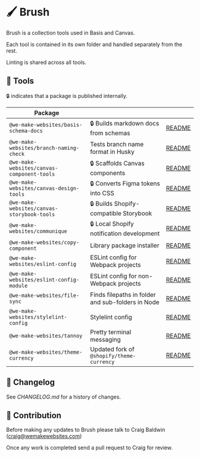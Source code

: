 # 🖌️ Brush

Brush is a collection tools used in Basis and Canvas.

Each tool is contained in its own folder and handled separately from the rest.

Linting is shared across all tools.

## 🔧 Tools

🔒 indicates that a package is published internally.

| Package | | |
|---|---|---|
| `@we-make-websites/basis-schema-docs` | 🔒 Builds markdown docs from schemas | [README](basis-schema-docs/README.md) |
| `@we-make-websites/branch-naming-check` | Tests branch name format in Husky | [README](branch-naming-check/README.md) |
| `@we-make-websites/canvas-component-tools` | 🔒 Scaffolds Canvas components | [README](canvas-component-tools/README.md) |
| `@we-make-websites/canvas-design-tools` | 🔒 Converts Figma tokens into CSS | [README](canvas-design-tools/README.md) |
| `@we-make-websites/canvas-storybook-tools` | 🔒 Builds Shopify-compatible Storybook | [README](canvas-storybook-tools/README.md) |
| `@we-make-websites/communique` | 🔒 Local Shopify notification development | [README](communique/README.md) |
| `@we-make-websites/copy-component` | Library package installer | [README](copy-component/README.md) |
| `@we-make-websites/eslint-config` | ESLint config for Webpack projects | [README](eslint-config/README.md) |
| `@we-make-websites/eslint-config-module` | ESLint config for non-Webpack projects | [README](eslint-config-module/README.md) |
| `@we-make-websites/file-sync` | Finds filepaths in folder and sub-folders in Node | [README](file-sync/README.md) |
| `@we-make-websites/stylelint-config` | Stylelint config | [README](stylelint-config/README.md) |
| `@we-make-websites/tannoy` | Pretty terminal messaging | [README](tannoy/README.md) |
| `@we-make-websites/theme-currency` | Updated fork of `@shopify/theme-currency` | [README](theme-currency/README.md) |

## 📅 Changelog

See *CHANGELOG.md* for a history of changes.

## 🤝 Contribution

Before making any updates to Brush please talk to Craig Baldwin (craig@wemakewebsites.com)

Once any work is completed send a pull request to Craig for review.

